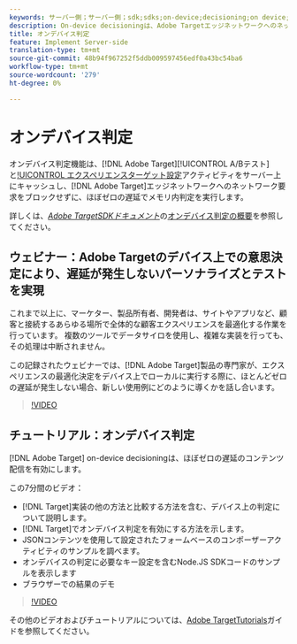 ```yaml
---
keywords: サーバー側；サーバー側；sdk;sdks;on-device;decisioning;on device;ondevice;latency;near-zero;node.js
description: On-device decisioningは、Adobe Targetエッジネットワークへのネットワーク要求をブロックせずに、Adobe TargetA/Bおよびエクスペリエンスターゲット設定(XT)アクティビティをサーバー上にキャッシュし、ほぼゼロの遅延でメモリ内判定を実行する機能を提供します。
title: オンデバイス判定
feature: Implement Server-side
translation-type: tm+mt
source-git-commit: 48b94f967252f5ddb009597456edf0a43bc54ba6
workflow-type: tm+mt
source-wordcount: '279'
ht-degree: 0%

---
```



# オンデバイス判定

オンデバイス判定機能は、[!DNL Adobe Target][!UICONTROL A/Bテスト]と[!UICONTROL エクスペリエンスターゲット設定](XT)アクティビティをサーバー上にキャッシュし、[!DNL Adobe Target]エッジネットワークへのネットワーク要求をブロックせずに、ほぼゼロの遅延でメモリ内判定を実行します。

詳しくは、*[Adobe TargetSDKドキュメント](https://adobetarget-sdks.gitbook.io/docs/)*&#x200B;の[オンデバイス判定の概要](https://adobetarget-sdks.gitbook.io/docs/on-device-decisioning/introduction-to-on-device-decisioning)を参照してください。

## ウェビナー：Adobe Targetのデバイス上での意思決定により、遅延が発生しないパーソナライズとテストを実現

これまで以上に、マーケター、製品所有者、開発者は、サイトやアプリなど、顧客と接続するあらゆる場所で全体的な顧客エクスペリエンスを最適化する作業を行っています。 複数のツールでデータサイロを使用し、複雑な実装を行っても、その処理は中断されません。

この記録されたウェビナーでは、[!DNL Adobe Target]製品の専門家が、エクスペリエンスの最適化決定をデバイス上でローカルに実行する際に、ほとんどゼロの遅延が発生しない場合、新しい使用例にどのように導くかを話し合います。

>[!VIDEO](https://video.tv.adobe.com/v/328148)

## チュートリアル：オンデバイス判定

[!DNL Adobe Target] on-device decisioningは、ほぼゼロの遅延のコンテンツ配信を有効にします。

この7分間のビデオ：

* [!DNL Target]実装の他の方法と比較する方法を含む、デバイス上の判定について説明します。
* [!DNL Target]でオンデバイス判定を有効にする方法を示します。
* JSONコンテンツを使用して設定されたフォームベースのコンポーザーアクティビティのサンプルを調べます。
* オンデバイスの判定に必要なキー設定を含むNode.JS SDKコードのサンプルを表示します
* ブラウザーでの結果のデモ

>[!VIDEO](https://video.tv.adobe.com/v/329032)

その他のビデオおよびチュートリアルについては、[Adobe TargetTutorials](https://experienceleague.adobe.com/docs/target-learn/tutorials/overview.html)ガイドを参照してください。
